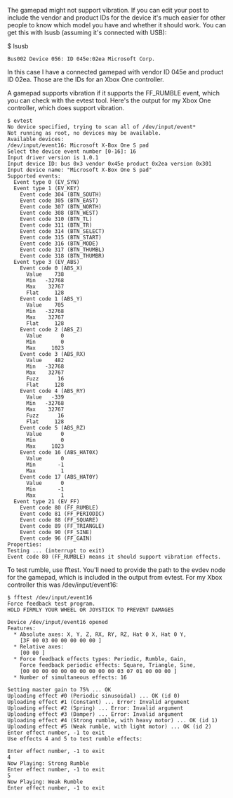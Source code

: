The gamepad might not support vibration. If you can edit your post to include the vendor and product IDs for the device it's much easier for other people to know which model you have and whether it should work. You can get this with lsusb (assuming it's connected with USB):

$ lsusb
```
Bus002 Device 056: ID 045e:02ea Microsoft Corp. 
```

In this case I have a connected gamepad with vendor ID 045e and product ID 02ea. Those are the IDs for an Xbox One controller.

A gamepad supports vibration if it supports the FF_RUMBLE event, which you can check with the evtest tool. Here's the output for my Xbox One controller, which does support vibration.

```
$ evtest
No device specified, trying to scan all of /dev/input/event*
Not running as root, no devices may be available.
Available devices:
/dev/input/event16: Microsoft X-Box One S pad
Select the device event number [0-16]: 16
Input driver version is 1.0.1
Input device ID: bus 0x3 vendor 0x45e product 0x2ea version 0x301
Input device name: "Microsoft X-Box One S pad"
Supported events:
  Event type 0 (EV_SYN)
  Event type 1 (EV_KEY)
    Event code 304 (BTN_SOUTH)
    Event code 305 (BTN_EAST)
    Event code 307 (BTN_NORTH)
    Event code 308 (BTN_WEST)
    Event code 310 (BTN_TL)
    Event code 311 (BTN_TR)
    Event code 314 (BTN_SELECT)
    Event code 315 (BTN_START)
    Event code 316 (BTN_MODE)
    Event code 317 (BTN_THUMBL)
    Event code 318 (BTN_THUMBR)
  Event type 3 (EV_ABS)
    Event code 0 (ABS_X)
      Value    738
      Min   -32768
      Max    32767
      Flat     128
    Event code 1 (ABS_Y)
      Value    705
      Min   -32768
      Max    32767
      Flat     128
    Event code 2 (ABS_Z)
      Value      0
      Min        0
      Max     1023
    Event code 3 (ABS_RX)
      Value    482
      Min   -32768
      Max    32767
      Fuzz      16
      Flat     128
    Event code 4 (ABS_RY)
      Value   -339
      Min   -32768
      Max    32767
      Fuzz      16
      Flat     128
    Event code 5 (ABS_RZ)
      Value      0
      Min        0
      Max     1023
    Event code 16 (ABS_HAT0X)
      Value      0
      Min       -1
      Max        1
    Event code 17 (ABS_HAT0Y)
      Value      0
      Min       -1
      Max        1
  Event type 21 (EV_FF)
    Event code 80 (FF_RUMBLE)
    Event code 81 (FF_PERIODIC)
    Event code 88 (FF_SQUARE)
    Event code 89 (FF_TRIANGLE)
    Event code 90 (FF_SINE)
    Event code 96 (FF_GAIN)
Properties:
Testing ... (interrupt to exit)
Event code 80 (FF_RUMBLE) means it should support vibration effects.
```
To test rumble, use fftest. You'll need to provide the path to the evdev node for the gamepad, which is included in the output from evtest. For my Xbox controller this was /dev/input/event16:
```
$ fftest /dev/input/event16
Force feedback test program.
HOLD FIRMLY YOUR WHEEL OR JOYSTICK TO PREVENT DAMAGES

Device /dev/input/event16 opened
Features:
  * Absolute axes: X, Y, Z, RX, RY, RZ, Hat 0 X, Hat 0 Y, 
    [3F 00 03 00 00 00 00 00 ]
  * Relative axes: 
    [00 00 ]
  * Force feedback effects types: Periodic, Rumble, Gain, 
    Force feedback periodic effects: Square, Triangle, Sine, 
    [00 00 00 00 00 00 00 00 00 00 03 07 01 00 00 00 ]
  * Number of simultaneous effects: 16

Setting master gain to 75% ... OK
Uploading effect #0 (Periodic sinusoidal) ... OK (id 0)
Uploading effect #1 (Constant) ... Error: Invalid argument
Uploading effect #2 (Spring) ... Error: Invalid argument
Uploading effect #3 (Damper) ... Error: Invalid argument
Uploading effect #4 (Strong rumble, with heavy motor) ... OK (id 1)
Uploading effect #5 (Weak rumble, with light motor) ... OK (id 2)
Enter effect number, -1 to exit
Use effects 4 and 5 to test rumble effects:

Enter effect number, -1 to exit
4
Now Playing: Strong Rumble
Enter effect number, -1 to exit
5
Now Playing: Weak Rumble
Enter effect number, -1 to exit
```
